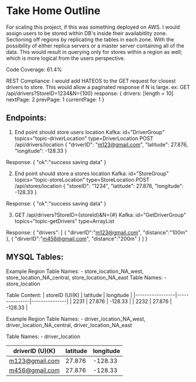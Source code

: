 # Take Home Outline

For scaling this project, if this was something deployed on AWS. I would assign users to be stored within DB's inside their availabitlity zone.
Sectioning off regions by replicating the tables in each zone. With the possibility of either replica servers or a master server containing
all of the data. This would result in querying only for stores within a region as well; which is more logical from the users perspective.

Code Coverage: 61.4%

REST Compliance: I would add HATEOS to the GET request for closest drivers to store. This would allow a paginated response if N is large.
    ex: GET /api/drivers?StoreID=1234&N={100}
    response: 
        {
            drivers: [length = 10]
            nextPage: 2
            prevPage: 1
            currentPage: 1
        }

## Endpoints:
1. End point should store users location
Kafka: id="DriverGroup" topics="topic-driverLocation" type=DriverLocation
POST /api/drivers/location
{
 "driverID": "m123@gmail.com",
 "latitude": 27.876,
 "longitude": -128.33
}

Response:
{
    "ok":"success saving data"
}

2. End point should store a stores location
Kafka: id="StoreGroup" topics="topic-storeLocation" type=StoreLocation
POST /api/stores/location
{
 "storeID": "1234",
 "latitude": 27.876,
 "longitude": -128.33
}

Response:
{
    "ok":"success saving data"
}

3. GET /api/drivers?StoreID={storeId}&N={#}
Kafka: id="GetDriverGroup" topics="topic-getDrivers" type=ArrayList<DriverLocation>

Response: 
{
    "drivers": [
        {
            "dirverID":"m123@gmail.com",
            "distance":"100m"
        },
        {
            "dirverID":"m456@gmail.com",
            "distance":"200m"
        }
    ]
}

## MYSQL Tables:
Example Region Table Names:
    - store_location_NA_west, store_location_NA_central, store_location_NA_east
Table Names:
    - store_location

Table Content: 
|  storeID (U)(K) |   latitude    |   longitude   | 
|-----------------|---------------|---------------|
|       2231      |  27.876       |  -128.33      |
|       2232      |  27.876       |  -128.33      |

Example Region Table Names:
    - driver_location_NA_west, driver_location_NA_central, driver_location_NA_east

Table Names:
    - driver_location

|  driverID (U)(K)|   latitude    |   longitude   | 
|-----------------|---------------|---------------|
| m123@gmail.com  |  27.876       |  -128.33      |
| m456@gmail.com  |  27.876       |  -128.33      |